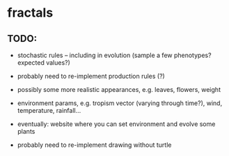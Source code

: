 # fractals

## TODO:
* stochastic rules – including in evolution (sample a few phenotypes? expected values?)
* probably need to re-implement production rules (?)

* possibly some more realistic appearances, e.g. leaves, flowers, weight
* environment params, e.g. tropism vector (varying through time?), wind, temperature, rainfall...
* eventually: website where you can set environment and evolve some plants
* probably need to re-implement drawing without turtle
